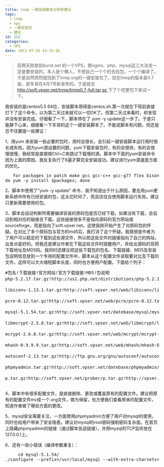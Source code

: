 ```yaml
---
title: lnmp 一键安装脚本分析和建议
tags:
  - lnmp
  - vps
  - 一键安装包
  - 建议
id: 152
categories:
  - VPS
date: 2011-07-26 14:15:16
---
```


> 前两天刚拿到burst.net 的一个VPS，那nginx、php、mysql这三大法宝一定是要安装的。本人是个懒人，不想自己一个个的去找包，一个个编译了。于是自然而然就找到了lnmp.org的一键安装包了。现在lnmp的版本是0.7版，是军哥在4月7号新发布的。于是就去 [http://soft.vpser.net/lnmp/lnmp0.7-full.tar.gz ](http://soft.vpser.net/lnmp/) 下了个完整包下来试一下。

   我安装的是centos5.5 64位，安装脚本用得是centos.sh.第一次就在下班前直接打下了这个命令，以为第二天过来就可以一切OK了。但第二天过来看时，却发现并没有安装完成。仔细看了一下，脚本停在了 yum -y update这一步了。于是只能静下心来，细细看一下军哥的这个一键安装脚本了。不能说脚本有问题，但还是忍不住要提一些建议：

   1、用yum 来安装一些必要的包时，用时会很长，会引起一键安装脚本运行用时很长或失败。因为yum源设置的问题，yum下载安装包时，有的会很快，有的会很慢很慢，我经常是直接按Ctrl+C来跳过下载慢的源。脚本中下面的yum安装命令因为上面的原因，我反复执行了6遍才算完全安装成功。建议进行yum源速度方面的优化。
<pre class="brush: php">
   for packages in patch make gcc gcc-c++ gcc-g77 flex bison file libtool libtool-libs autoconf kernel-devel libjpeg libjpeg-devel libpng libpng-devel libpng10 libpng10-devel gd gd-devel freetype freetype-devel libxml2 libxml2-devel zlib zlib-devel glib2 glib2-devel bzip2 bzip2-devel libevent libevent-devel ncurses ncurses-devel curl curl-devel e2fsprogs e2fsprogs-devel krb5 krb5-devel libidn libidn-devel openssl openssl-devel vim-minimal nano fonts-chinese gettext gettext-devel ncurses-devel gmp-devel pspell-devel unzip;
do yum -y install $packages; done
</pre>

   2、脚本中使用了"yum -y update" 命令，我不知道出于什么原因，要去用yum更新系统中所有已经安装的包，这太花时间了，而且往往会使用脚本运行失败。建议只更新需要使用的包。

   3、脚本会自动判断所需要编译安装的原码包是否已经下载，如果没有下载，会自动到相对应的链接去下载。这些链接很多不是指向源码的官方网站或sourceforge，而是指向了soft.vpser.net。这使我刚开始产生了对原码包的怀疑。在对比了多个原码包与官方的md5后，我打消了这个怀疑。我猜想是作者为了用户可以稳定的下载到这些源文件，所以把这些文件的链接指向了自己的网站，出发点是好的。但我还是建议作者在下载这些文件时提醒用户，并给出源码的官网下载地址及MD5码。我同时还建议把这些下载包的包名、下载链接、MD5及安装包说明信息放到一个专用的配置文件中，脚本从这个配置文件读取要对比及下载的文件。这样可以大大缩短脚本长度，同时也方便用户配置。下面给个列子：

<pre class="brush: php">
#包名!下载链接!官方网站!官方下载链接!MD5!包说明
php-5.2.17.tar.gz!http://us2.php.net/distributions/php-5.2.17.tar.gz!www.php.net!http://us2.php.net/distributions/php-5.2.17.tar.gz!04d321d5aeb9d3a051233dbd24220ef1!php原码包

libiconv-1.13.1.tar.gz!http://soft.vpser.net/web/libiconv/libiconv-1.13.1.tar.gz!http://www.gnu.org/software/libiconv/!http://ftp.gnu.org/pub/gnu/libiconv/libiconv-1.13.1.tar.gz!7ab33ebd26687c744a37264a330bbe9a!文本编码转换库，php模块编译需要

pcre-8.12.tar.gz!http://soft.vpser.net/web/pcre/pcre-8.12.tar.gz!http://www.pcre.org/!ftp://ftp.csx.cam.ac.uk/pub/software/programming/pcre/pcre-8.12.tar.gz!fa69e4c5d8971544acd71d1f10d59193!perl 正则表达式库，nginx编译需要

mysql-5.1.54.tar.gz!http://soft.vpser.net/datebase/mysql/mysql-5.1.54.tar.gz!http://downloads.mysql.com/archives/mysql-5.1/mysql-5.1.54.tar.gz!2a0f45a2f8b5a043b95ce7575796a30b!mysql原码包

libmcrypt-2.5.8.tar.gz!http://soft.vpser.net/web/libmcrypt/libmcrypt-2.5.8.tar.gz!http://mcrypt.sf.net!http://voxel.dl.sourceforge.net/project/mcrypt/Libmcrypt/2.5.8/libmcrypt-2.5.8.tar.gz!0821830d930a86a5c69110837c55b7da!MCrypt加密处理,php编译需要

mcrypt-2.6.8.tar.gz!http://soft.vpser.net/web/mcrypt/mcrypt-2.6.8.tar.gz!http://mcrypt.sf.net!http://cdnetworks-us-2.dl.sourceforge.net/project/mcrypt/MCrypt/2.6.8/mcrypt-2.6.8.tar.gz!97639f8821b10f80943fa17da302607e!MCrypt加密处理,php编译需要

mhash-0.9.9.9.tar.gz!http://soft.vpser.net/web/mhash/mhash-0.9.9.9.tar.gz!http://mhash.sourceforge.net/!http://voxel.dl.sourceforge.net/project/mhash/mhash/0.9.9.9/mhash-0.9.9.9.tar.gz!ee66b7d5947deb760aeff3f028e27d25!哈稀计算,php编译需要

autoconf-2.13.tar.gz!http://ftp.gnu.org/gnu/autoconf/autoconf-2.13.tar.gz!http://www.gnu.org!http://ftp.gnu.org/gnu/autoconf/autoconf-2.13.tar.gz!9de56d4a161a723228220b0f425dc711!php编译需要

phpmyadmin.tar.gz!http://soft.vpser.net/datebase/phpmyadmin/phpmyadmin.tar.gz!http://www.phpmyadmin.net!http://cdnetworks-us-2.dl.sourceforge.net/project/phpmyadmin/phpMyAdmin/3.4.0/phpMyAdmin-3.4.0-all-languages.tar.gz!ec7837f92e3bdd392f08f3918d65e771!网页版mysql管理工具

p.tar.gz!http://soft.vpser.net/prober/p.tar.gz!http://vpser.net!http://soft.vpser.net/prober/p.tar.gz!476f2121396bf5dd8fc6ca0b615b66bc!php探针

</pre> 

   4、脚本中有很多配置文件，是直接删除、更改或覆盖原有的配置文件。建议把原有的配置文件mv成一个.org文件，做为保留，也方便我们查看原来的配置文件，知道作者做了哪些方面的更改。

   5、mysql安全需要关注，一方面使用phpmyadmin方便了用户对mysql的使用，同时也给用户带来了安全隐患。建议对mysql的root密码强制密码复杂度。在首页上隐藏phpmyadmin的链接（通过脚本告适链接），并把mysql的TCP监听放在127.0.0.1上。

  6、还有一些小错误（编译参数重复）：
<pre class="brush: php">
     cd mysql-5.1.54/
./configure --prefix=/usr/local/mysql --with-extra-charsets=all --enable-thread-safe-client --enable-assembler --with-charset=utf8 --enable-thread-safe-client --with-extra-charsets=all --with-big-tables --with-readline --with-ssl --with-embedded-server --enable-local-infile  
</pre>

 